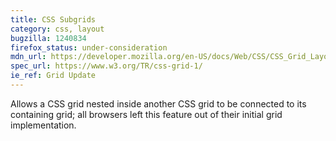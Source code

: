 ```yaml
---
title: CSS Subgrids
category: css, layout
bugzilla: 1240834
firefox_status: under-consideration
mdn_url: https://developer.mozilla.org/en-US/docs/Web/CSS/CSS_Grid_Layout
spec_url: https://www.w3.org/TR/css-grid-1/
ie_ref: Grid Update
---
```


Allows a CSS grid nested inside another CSS grid to be connected to its containing grid; all browsers left this feature out of their initial grid implementation.
